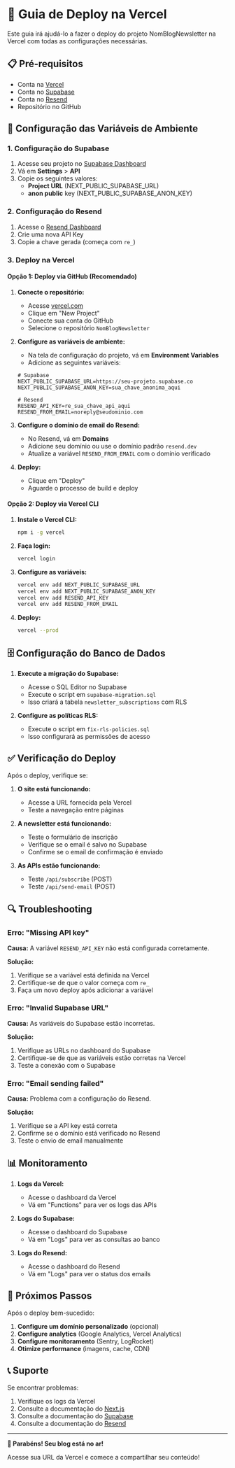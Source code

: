 # 🚀 Guia de Deploy na Vercel

Este guia irá ajudá-lo a fazer o deploy do projeto NomBlogNewsletter na Vercel com todas as configurações necessárias.

## 📋 Pré-requisitos

- Conta na [Vercel](https://vercel.com)
- Conta no [Supabase](https://supabase.com)
- Conta no [Resend](https://resend.com)
- Repositório no GitHub

## 🔧 Configuração das Variáveis de Ambiente

### 1. Configuração do Supabase

1. Acesse seu projeto no [Supabase Dashboard](https://supabase.com/dashboard)
2. Vá em **Settings** > **API**
3. Copie os seguintes valores:
   - **Project URL** (NEXT_PUBLIC_SUPABASE_URL)
   - **anon public** key (NEXT_PUBLIC_SUPABASE_ANON_KEY)

### 2. Configuração do Resend

1. Acesse o [Resend Dashboard](https://resend.com/api-keys)
2. Crie uma nova API Key
3. Copie a chave gerada (começa com `re_`)

### 3. Deploy na Vercel

#### Opção 1: Deploy via GitHub (Recomendado)

1. **Conecte o repositório:**
   - Acesse [vercel.com](https://vercel.com)
   - Clique em "New Project"
   - Conecte sua conta do GitHub
   - Selecione o repositório `NomBlogNewsletter`

2. **Configure as variáveis de ambiente:**
   - Na tela de configuração do projeto, vá em **Environment Variables**
   - Adicione as seguintes variáveis:

   ```env
   # Supabase
   NEXT_PUBLIC_SUPABASE_URL=https://seu-projeto.supabase.co
   NEXT_PUBLIC_SUPABASE_ANON_KEY=sua_chave_anonima_aqui

   # Resend
   RESEND_API_KEY=re_sua_chave_api_aqui
   RESEND_FROM_EMAIL=noreply@seudominio.com
   ```

3. **Configure o domínio de email do Resend:**
   - No Resend, vá em **Domains**
   - Adicione seu domínio ou use o domínio padrão `resend.dev`
   - Atualize a variável `RESEND_FROM_EMAIL` com o domínio verificado

4. **Deploy:**
   - Clique em "Deploy"
   - Aguarde o processo de build e deploy

#### Opção 2: Deploy via Vercel CLI

1. **Instale o Vercel CLI:**

   ```bash
   npm i -g vercel
   ```

2. **Faça login:**

   ```bash
   vercel login
   ```

3. **Configure as variáveis:**

   ```bash
   vercel env add NEXT_PUBLIC_SUPABASE_URL
   vercel env add NEXT_PUBLIC_SUPABASE_ANON_KEY
   vercel env add RESEND_API_KEY
   vercel env add RESEND_FROM_EMAIL
   ```

4. **Deploy:**
   ```bash
   vercel --prod
   ```

## 🗄️ Configuração do Banco de Dados

1. **Execute a migração do Supabase:**
   - Acesse o SQL Editor no Supabase
   - Execute o script em `supabase-migration.sql`
   - Isso criará a tabela `newsletter_subscriptions` com RLS

2. **Configure as políticas RLS:**
   - Execute o script em `fix-rls-policies.sql`
   - Isso configurará as permissões de acesso

## ✅ Verificação do Deploy

Após o deploy, verifique se:

1. **O site está funcionando:**
   - Acesse a URL fornecida pela Vercel
   - Teste a navegação entre páginas

2. **A newsletter está funcionando:**
   - Teste o formulário de inscrição
   - Verifique se o email é salvo no Supabase
   - Confirme se o email de confirmação é enviado

3. **As APIs estão funcionando:**
   - Teste `/api/subscribe` (POST)
   - Teste `/api/send-email` (POST)

## 🔍 Troubleshooting

### Erro: "Missing API key"

**Causa:** A variável `RESEND_API_KEY` não está configurada corretamente.

**Solução:**

1. Verifique se a variável está definida na Vercel
2. Certifique-se de que o valor começa com `re_`
3. Faça um novo deploy após adicionar a variável

### Erro: "Invalid Supabase URL"

**Causa:** As variáveis do Supabase estão incorretas.

**Solução:**

1. Verifique as URLs no dashboard do Supabase
2. Certifique-se de que as variáveis estão corretas na Vercel
3. Teste a conexão com o Supabase

### Erro: "Email sending failed"

**Causa:** Problema com a configuração do Resend.

**Solução:**

1. Verifique se a API key está correta
2. Confirme se o domínio está verificado no Resend
3. Teste o envio de email manualmente

## 📊 Monitoramento

1. **Logs da Vercel:**
   - Acesse o dashboard da Vercel
   - Vá em "Functions" para ver os logs das APIs

2. **Logs do Supabase:**
   - Acesse o dashboard do Supabase
   - Vá em "Logs" para ver as consultas ao banco

3. **Logs do Resend:**
   - Acesse o dashboard do Resend
   - Vá em "Logs" para ver o status dos emails

## 🎯 Próximos Passos

Após o deploy bem-sucedido:

1. **Configure um domínio personalizado** (opcional)
2. **Configure analytics** (Google Analytics, Vercel Analytics)
3. **Configure monitoramento** (Sentry, LogRocket)
4. **Otimize performance** (imagens, cache, CDN)

## 📞 Suporte

Se encontrar problemas:

1. Verifique os logs da Vercel
2. Consulte a documentação do [Next.js](https://nextjs.org/docs)
3. Consulte a documentação do [Supabase](https://supabase.com/docs)
4. Consulte a documentação do [Resend](https://resend.com/docs)

---

**🎉 Parabéns! Seu blog está no ar!**

Acesse sua URL da Vercel e comece a compartilhar seu conteúdo!
